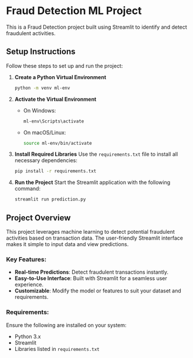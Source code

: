 # Fraud Detection ML Project

This is a Fraud Detection project built using Streamlit to identify and detect fraudulent activities.

## Setup Instructions

Follow these steps to set up and run the project:

1. **Create a Python Virtual Environment**
   ```bash
   python -m venv ml-env
   ```

2. **Activate the Virtual Environment**
   - On Windows:
     ```bash
     ml-env\Scripts\activate
     ```
   - On macOS/Linux:
     ```bash
     source ml-env/bin/activate
     ```

3. **Install Required Libraries**
   Use the `requirements.txt` file to install all necessary dependencies:
   ```bash
   pip install -r requirements.txt
   ```

4. **Run the Project**
   Start the Streamlit application with the following command:
   ```bash
   streamlit run prediction.py
   ```

## Project Overview

This project leverages machine learning to detect potential fraudulent activities based on transaction data. The user-friendly Streamlit interface makes it simple to input data and view predictions.

### Key Features:
- **Real-time Predictions**: Detect fraudulent transactions instantly.
- **Easy-to-Use Interface**: Built with Streamlit for a seamless user experience.
- **Customizable**: Modify the model or features to suit your dataset and requirements.

### Requirements:
Ensure the following are installed on your system:
- Python 3.x
- Streamlit
- Libraries listed in `requirements.txt`

